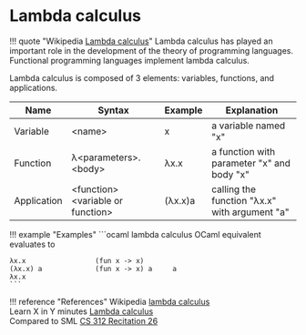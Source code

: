 # Lambda calculus

!!! quote "Wikipedia [Lambda calculus](https://en.wikipedia.org/wiki/Lambda_calculus)"
    Lambda calculus has played an important role in the development of the theory of programming languages. Functional programming languages implement lambda calculus.

Lambda calculus is composed of 3 elements: variables, functions, and applications.

|Name	|Syntax	|Example	|Explanation|
|-----|-------|---------|-----------|
|Variable	|&lt;name&gt;	|x	|a variable named "x"|
|Function	|λ&lt;parameters&gt;.&lt;body&gt;	|λx.x	|a function with parameter "x" and body "x"
|Application	| &lt;function&gt;&lt;variable or function&gt;	|(λx.x)a	|calling the function "λx.x" with argument "a"

!!! example "Examples"
    ```ocaml
    lambda calculus      OCaml equivalent  evaluates to
    
    λx.x                 (fun x -> x)
    (λx.x) a             (fun x -> x) a     a
    λx.x
    ```
!!! reference "References"
    Wikipedia [lambda calculus](https://en.wikipedia.org/wiki/Lambda_calculus)    
    Learn X in Y minutes [Lambda calculus](https://learnxinyminutes.com/lambda-calculus/)    
    Compared to SML [CS 312 Recitation 26](https://www.cs.cornell.edu/courses/cs3110/2008fa/recitations/rec26.html)